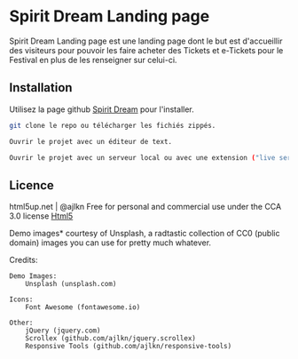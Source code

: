 # Spirit Dream Landing page
Spirit Dream Landing page est une landing page dont le but est d'accueillir des visiteurs pour pouvoir les faire acheter des Tickets 
et e-Tickets pour le Festival en plus de les renseigner sur celui-ci.

## Installation
Utilisez la page github [Spirit Dream](https://github.com/LeoCarre/Spirit-Dream) pour l'installer.
```bash
git clone le repo ou télécharger les fichiés zippés. 
```
```bash
Ouvrir le projet avec un éditeur de text.
```
```bash
Ouvrir le projet avec un serveur local ou avec une extension ("live server" dans Vs code)
```

## Licence

html5up.net | @ajlkn
Free for personal and commercial use under the CCA 3.0 license [Html5](html5up.net/license)

Demo images* courtesy of Unsplash, a radtastic collection of CC0 (public domain) images
you can use for pretty much whatever.


Credits:

	Demo Images:
		Unsplash (unsplash.com)

	Icons:
		Font Awesome (fontawesome.io)

	Other:
		jQuery (jquery.com)
		Scrollex (github.com/ajlkn/jquery.scrollex)
		Responsive Tools (github.com/ajlkn/responsive-tools)

